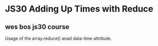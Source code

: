 # JS30 Adding Up Times with Reduce

## wes bos js30 course

Usage of the array.reduce() anad data-time attribute.
